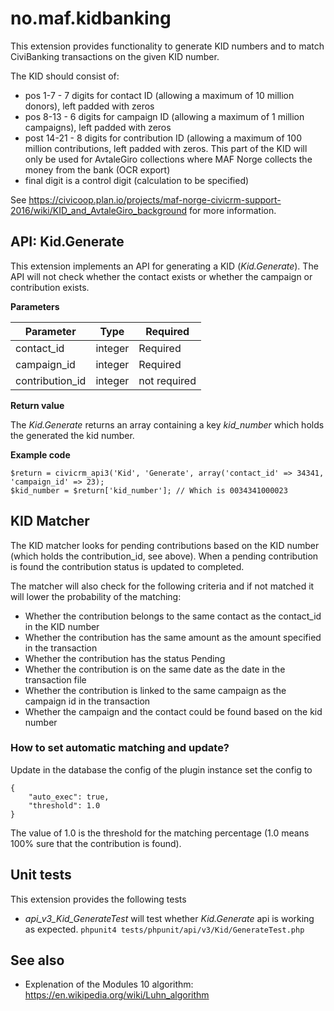 # no.maf.kidbanking

This extension provides functionality to generate KID numbers and to match CiviBanking transactions on the given KID number.

The KID should consist of:

* pos 1-7 - 7 digits for contact ID (allowing a maximum of 10 million donors), left padded with zeros
* pos 8-13 - 6 digits for campaign ID (allowing a maximum of 1 million campaigns), left padded with zeros
* post 14-21 - 8 digits for contribution ID (allowing a maximum of 100 million contributions, left padded with zeros. This part of the KID will only be used for AvtaleGiro collections where MAF Norge collects the money from the bank (OCR export)
* final digit is a control digit (calculation to be specified)

See https://civicoop.plan.io/projects/maf-norge-civicrm-support-2016/wiki/KID_and_AvtaleGiro_background for more information.

## API: Kid.Generate

This extension implements an API for generating a KID (_Kid.Generate_).
The API will not check whether the contact exists or whether the campaign or contribution exists.

**Parameters**

| Parameter   	    | Type   	| Required  	|
|-------------------|-----------|---------------|
| contact_id        | integer   | Required      |
| campaign_id       | integer   | Required      |
| contribution_id   | integer   | not required  |

**Return value**

The _Kid.Generate_ returns an array containing a key _kid_number_ which holds the generated the kid number.

**Example code**

    $return = civicrm_api3('Kid', 'Generate', array('contact_id' => 34341, 'campaign_id' => 23);
    $kid_number = $return['kid_number']; // Which is 0034341000023
    
## KID Matcher

The KID matcher looks for pending contributions based on the KID number (which holds the contribution_id, see above). 
When a pending contribution is found the contribution status is updated to completed.

The matcher will also check for the following criteria and if not matched it will lower the probability of the matching:

* Whether the contribution belongs to the same contact as the contact_id in the KID number
* Whether the contribution has the same amount as the amount specified in the transaction
* Whether the contribution has the status Pending
* Whether the contribution is on the same date as the date in the transaction file
* Whether the contribution is linked to the same campaign as the campaign id in the transaction
* Whether the campaign and the contact could be found based on the kid number

### How to set automatic matching and update?

Update in the database the config of the plugin instance set the config to

    {
    	"auto_exec": true,
        "threshold": 1.0
    }

The value of 1.0 is the threshold for the matching percentage (1.0 means 100% sure that the contribution is found).

## Unit tests

This extension provides the following tests

* _api_v3_Kid_GenerateTest_ will test whether _Kid.Generate_ api is working as expected.
    `phpunit4 tests/phpunit/api/v3/Kid/GenerateTest.php`

## See also

* Explenation of the Modules 10 algorithm: https://en.wikipedia.org/wiki/Luhn_algorithm



